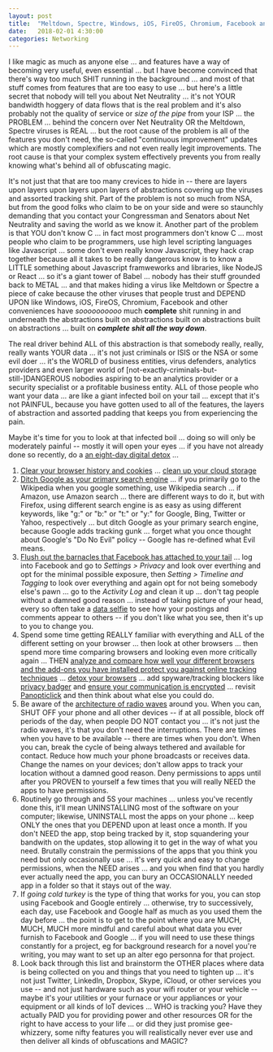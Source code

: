 ```yaml
---
layout: post
title:  "Meltdown, Spectre, Windows, iOS, FireOS, Chromium, Facebook and other viruses"
date:   2018-02-01 4:30:00
categories: Networking
---
```


I like magic as much as anyone else ... and features have a way of becoming very useful, even essential ... but I have become convinced that there's way too much SHIT running in the background ... and most of that stuff comes from features that are too easy to use ... but here's a little secret that nobody will tell you about Net Neutrality ... it's not YOUR bandwidth hoggery of data flows that is the real problem and it's also probably not the quality of service or *size of the pipe* from your ISP ... the PROBLEM ... behind the concern over Net Neutrality OR the Meltdown, Spectre viruses is REAL ... but the root cause of the problem is all of the features you don't need, the so-called "continuous improvement" updates which are mostly complexifiers and not even really legit improvements. The root cause is that your complex system effectively prevents you from really knowing what's behind all of obfuscating magic.

It's not just that that are too many crevices to hide in -- there are layers upon layers upon layers upon layers of abstractions covering up the viruses and assorted tracking shit. Part of the problem is not so much from NSA, but from the good folks who claim to be on your side and were so staunchly demanding that you contact your Congressman and Senators about Net Neutrality and saving the world as we know it. Another part of the problem is that YOU don't know C ... in fact most programmers don't know C ... most people who claim to be programmers, use high level scripting languages like Javascript ... some don't even really know Javascript, they hack crap together because all it takes to be really dangerous know is to know a LITTLE something about Javascript framweworks and libraries, like NodeJS or React ... so it's a giant tower of Babel ... nobody has their stuff grounded back to METAL ... and that makes hiding a virus like Meltdown or Spectre a piece of cake because the other viruses that people trust and DEPEND UPON like Windows, iOS, FireOS, Chromium, Facebook and other conveniences have *soooooooooo* much **complete** shit running in and underneath the abstractions built on abstractions built on abstractions built on abstractions ... built on ***complete shit all the way down***.

The real driver behind ALL of this abstraction is that somebody really, really, really wants YOUR data ... it's not just criminals or ISIS or the NSA or some evil doer ... it's the WORLD of business entities, virus defenders, analytics providers and even larger world of [not-exactly-criminals-but-still-]DANGEROUS nobodies aspiring to be an analytics provider or a security specialist or a profitable business entity.  ALL of those people who want your data ... are like a giant infected boil on your tail ... except that it's not PAINFUL, because you have gotten used to all of the features, the layers of abstraction and assorted padding that keeps you from experiencing the pain.

Maybe it's time for you to look at that infected boil ... doing so will only be moderately painful -- mostly it will open your eyes ... if you have not already done so recently, do a [an eight-day digital detox](https://datadetox.myshadow.org/detox) ...

1. [Clear your browser history and cookies](https://datadetox.myshadow.org/detox/day1/1-make-a-fresh-start) ...  [clean up your cloud storage](https://datadetox.myshadow.org/detox/day1/4-internet-does-not-forget)
2. [Ditch Google as your primary search engine](https://support.mozilla.org/en-US/kb/add-or-remove-search-engine-firefox) ... if you primarily go to the Wikipedia when you google something, use Wikipedia search ... if Amazon, use Amazon search ... there are different ways to do it, but with Firefox, using different search engine is as easy as using different keywords, like "g:" or "b:" or "t:" or "y:" for Google, Bing, Twitter or Yahoo, respectively ... but ditch Google as your primary search engine, because Google adds tracking gunk ... forget what you once thought about Google's "Do No Evil" policy -- Google has re-defined what Evil means.
3. [Flush out the barnacles that Facebook has attached to your tail](https://datadetox.myshadow.org/detox/day3/2-flush-out-public-data) ... log into Facebook and go to *Settings > Privacy* and look over everthing and opt for the minimal possible exposure, then *Setting > Timeline and Tagging* to look over everything and again opt for not being somebody else's pawn ... go to the *Activity Log* and clean it up ... don't tag people without a damned good reason ... instead of taking picture of your head, every so often take a [data selfie](https://dataselfie.it/) to see how your postings and comments appear to others -- if you don't like what you see, then it's up to you to change you.
4. Spend some time getting REALLY familiar with everything and ALL of the different setting on your browser ... then look at other browsers ... then spend more time comparing browsers and looking even more critically again ... THEN [analyze and compare how well your different browsers and the add-ons you have installed protect you against online tracking techniques](https://panopticlick.eff.org/) ... [detox your browsers](https://datadetox.myshadow.org/detox/day4/3-detox-browser) ... add spyware/tracking blockers like [privacy badger](https://www.eff.org/privacybadger) and [ensure your communication is encrypted](https://www.eff.org/https-everywhere) ... revisit [Panopticlick](https://panopticlick.eff.org/) and then think about what else you could do.
5. Be aware of the [architecture of radio waves](http://architectureofradio.com/) around you. When you can, SHUT OFF your phone and all other devices -- if at all possible, block off periods of the day, when people DO NOT contact you ... it's not just the radio waves, it's that you don't need the interruptions. There are times when you have to be available -- there are times when you don't. When you can, break the cycle of being always tethered and available for contact. Reduce how much your phone broadcasts or receives data. Change the names on your devices; don't allow apps to track your location without a damned good reason. Deny permissions to apps until after you PROVEN to yourself a few times that you will really NEED the apps to have permissions.
6. Routinely go through and 5S your machines ... unless you've recently done this, it'll mean UNINSTALLING most of the software on your computer; likewise, UNINSTALL most the apps on your phone ... keep ONLY the ones that you DEPEND upon at least once a month. If you don't NEED the app, stop being tracked by it, stop squandering your bandwith on the updates, stop allowing it to get in the way of what you need. Brutally constrain the permissions of the apps that you think you need but only occasionally use ... it's very quick and easy to change permissions, when the NEED arises ... and you when find that you hardly ever actually need the app, you can bury an OCCASIONALLY needed app in a folder so that it stays out of the way.
7. If *going cold turkey* is the type of thing that works for you, you can stop using Facebook and Google entirely ... otherwise, try to successively, each day, use Facebook and Google half as much as you used them the day before ... the point is to get to the point where you are MUCH, MUCH, MUCH more mindful and careful about what data you ever furnish to Facebook and Google ... if you will need to use these things constantly for a project, eg for background research for a novel you're writing, you may want to set up an alter ego personna for that project.
8. Look back through this list and brainstorm the OTHER places where data is being collected on you and things that you need to tighten up ... it's not just Twitter, LinkedIn, Dropbox, Skype, iCloud, or other services you use -- and not just hardware such as your wifi router or your vehicle -- maybe it's your utilities or your furnace or your appliances or your equipment or all kinds of IoT devices ... WHO is tracking you? Have they actually PAID you for providing power and other resources OR for the right to have access to your life ... or did they just promise gee-whizzery, some nifty features you will realistically never ever use and then deliver all kinds of obfuscations and MAGIC?   
